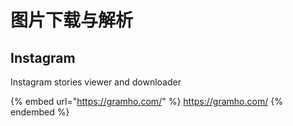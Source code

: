 # 图片下载与解析

## Instagram

Instagram stories viewer and downloader

{% embed url="https://gramho.com/" %}
https://gramho.com/
{% endembed %}

